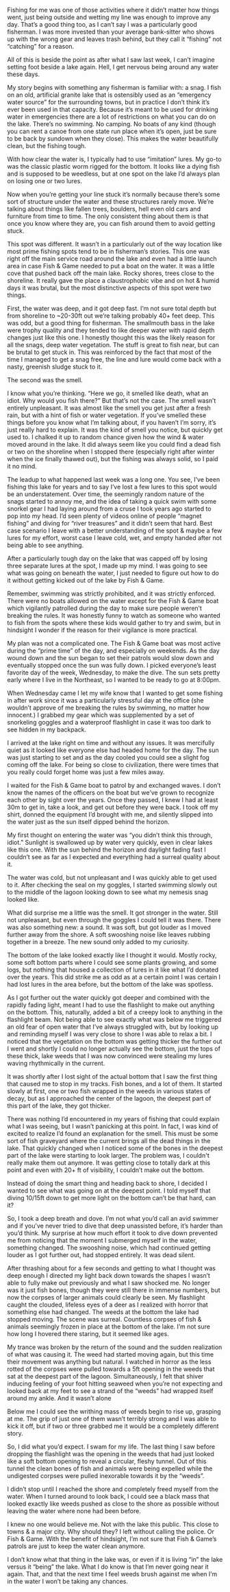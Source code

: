 Fishing for me was one of those activities where it didn’t matter how things went, just being outside and wetting my line was enough to improve any day. That’s a good thing too, as I can’t say I was a particularly good fisherman. I was more invested than your average bank-sitter who shows up with the wrong gear and leaves trash behind, but they call it “fishing” not “catching” for a reason. 

All of this is beside the point as after what I saw last week, I can’t imagine setting foot beside a lake again. Hell, I get nervous being around any water these days. 

My story begins with something any fisherman is familiar with: a snag. I fish on an old, artificial granite lake that is ostensibly used as an “emergency water source” for the surrounding towns, but in practice I don’t think it’s ever been used in that capacity. Because it’s meant to be used for drinking water in emergencies there are a lot of restrictions on what you can do on the lake. There’s no swimming. No camping. No boats of any kind (though you can rent a canoe from one state run place when it’s open, just be sure to be back by sundown when they close). This makes the water beautifully clean, but the fishing tough. 

With how clear the water is, I typically had to use “imitation” lures. My go-to was the classic plastic worm rigged for the bottom. It looks like a dying fish and is supposed to be weedless, but at one spot on the lake I’d always plan on losing one or two lures. 

Now when you’re getting your line stuck it’s normally because there’s some sort of structure under the water and these structures rarely move. We’re talking about things like fallen trees, boulders, hell even old cars and furniture from time to time. The only consistent thing about them is that once you know where they are, you can fish around them to avoid getting stuck. 

This spot was different. It wasn’t in a particularly out of the way location like most prime fishing spots tend to be in fisherman’s stories. This one was right off the main service road around the lake and even had a little launch area in case Fish & Game needed to put a boat on the water. It was a little cove that pushed back off the main lake. Rocky shores, trees close to the shoreline. It really gave the place a claustrophobic vibe and on hot & humid days it was brutal, but the most distinctive aspects of this spot were two things. 

First, the water was deep, and it got deep fast. I’m not sure total depth but from shoreline to \~20-30ft out we’re talking probably 40+ feet deep. This was odd, but a good thing for fisherman. The smallmouth bass in the lake were trophy quality and they tended to like deeper water with rapid depth changes just like this one.  I honestly thought this was the likely reason for all the snags, deep water vegetation. The stuff is great to fish near, but can be brutal to get stuck in. This was reinforced by the fact that most of the time I managed to get a snag free, the line and lure would come back with a nasty, greenish sludge stuck to it. 

The second was the smell. 

I know what you’re thinking. “Here we go, it smelled like death, what an idiot.  Why would you fish there?” But that’s not the case.  The smell wasn’t entirely unpleasant. It was almost like the smell you get just after a fresh rain, but with a hint of fish or water vegetation. If you’ve smelled these things before you know what I’m talking about, if you haven’t I’m sorry, it’s just really hard to explain. It was the kind of smell you notice, but quickly get used to. I chalked it up to random chance given how the wind & water moved around in the lake. It did always seem like you could find a dead fish or two on the shoreline when I stopped there (especially right after winter when the ice finally thawed out), but the fishing was always solid, so I paid it no mind. 

The leadup to what happened last week was a long one. You see, I’ve been fishing this lake for years and to say I’ve lost a few lures to this spot would be an understatement. Over time, the seemingly random nature of the snags started to annoy me, and the idea of taking a quick swim with some snorkel gear I had laying around from a cruse I took years ago started to pop into my head. I’d seen plenty of videos online of people “magnet fishing” and diving for “river treasures” and it didn’t seem that hard. Best case scenario I leave with a better understanding of the spot & maybe a few lures for my effort, worst case I leave cold, wet, and empty handed after not being able to see anything.  

After a particularly tough day on the lake that was capped off by losing three separate lures at the spot, I made up my mind. I was going to see what was going on beneath the water, I just needed to figure out how to do it without getting kicked out of the lake by Fish & Game. 

Remember, swimming was strictly prohibited, and it was strictly enforced. There were no boats allowed on the water except for the Fish & Game boat which vigilantly patrolled during the day to make sure people weren’t breaking the rules. It was honestly funny to watch as someone who wanted to fish from the spots where these kids would gather to try and swim, but in hindsight I wonder if the reason for their vigilance is more practical. 

My plan was not a complicated one.  The Fish & Game boat was most active during the “prime time” of the day, and especially on weekends. As the day wound down and the sun began to set their patrols would slow down and eventually stopped once the sun was fully down. I picked everyone’s least favorite day of the week, Wednesday, to make the dive. The sun sets pretty early where I live in the Northeast, so I wanted to be ready to go at 8:00pm. 

When Wednesday came I let my wife know that I wanted to get some fishing in after work since it was a particularly stressful day at the office (she wouldn’t approve of me breaking the rules by swimming, no matter how innocent.) I grabbed my gear which was supplemented by a set of snorkeling goggles and a waterproof flashlight in case it was too dark to see hidden in my backpack. 

I arrived at the lake right on time and without any issues. It was mercifully quiet as it looked like everyone else had headed home for the day. The sun was just starting to set and as the day cooled you could see a slight fog coming off the lake. For being so close to civilization, there were times that you really could forget home was just a few miles away. 

I waited for the Fish & Game boat to patrol by and exchanged waves. I don’t know the names of the officers on the boat but we’ve grown to recognize each other by sight over the years. Once they passed, I knew I had at least 30m to get in, take a look, and get out before they were back. I took off my shirt, donned the equipment I’d brought with me, and silently slipped into the water just as the sun itself dipped behind the horizon. 

My first thought on entering the water was “you didn’t think this through, idiot.” Sunlight is swallowed up by water very quickly, even in clear lakes like this one. With the sun behind the horizon and daylight fading fast I couldn’t see as far as I expected and everything had a surreal quality about it. 

The water was cold, but not unpleasant and I was quickly able to get used to it. After checking the seal on my goggles, I started swimming slowly out to the middle of the lagoon looking down to see what my nemesis snag looked like.

What did surprise me a little was the smell. It got stronger in the water. Still not unpleasant, but even through the goggles I could tell it was there.  There was also something new: a sound. It was soft, but got louder as I moved further away from the shore. A soft swooshing noise like leaves rubbing together in a breeze.  The new sound only added to my curiosity. 

The bottom of the lake looked exactly like I thought it would. Mostly rocky, some soft bottom parts where I could see some plants growing, and some logs, but nothing that housed a collection of lures in it like what I’d donated over the years. This did strike me as odd as at a certain point I was certain I had lost lures in the area before, but the bottom of the lake was spotless. 

As I got further out the water quickly got deeper and combined with the rapidly fading light, meant I had to use the flashlight to make out anything on the bottom. This, naturally, added a bit of a creepy look to anything in the flashlight beam.  Not being able to see exactly what was below me triggered an old fear of open water that I’ve always struggled with, but by looking up and reminding myself I was very close to shore I was able to relax a bit.  I noticed that the vegetation on the bottom was getting thicker the further out I went and shortly I could no longer actually see the bottom, just the tops of these thick, lake weeds that I was now convinced were stealing my lures waving rhythmically in the current. 

It was shortly after I lost sight of the actual bottom that I saw the first thing that caused me to stop in my tracks. Fish bones, and a lot of them. It started slowly at first, one or two fish wrapped in the weeds in various states of decay, but as I approached the center of the lagoon, the deepest part of this part of the lake, they got thicker. 

There was nothing I’d encountered in my years of fishing that could explain what I was seeing, but I wasn’t panicking at this point. In fact, I was kind of excited to realize I’d found an explanation for the smell. This must be some sort of fish graveyard where the current brings all the dead things in the lake. That quickly changed when I noticed some of the bones in the deepest part of the lake were starting to look larger. The problem was, I couldn't really make them out anymore. It was getting close to totally dark at this point and even with 20+ ft of visibility, I couldn’t make out the bottom. 

Instead of doing the smart thing and heading back to shore, I decided I wanted to see what was going on at the deepest point. I told myself that diving 10/15ft down to get more light on the bottom can’t be that hard, can it? 

So, I took a deep breath and dove. I’m not what you’d call an avid swimmer and if you’ve never tried to dive that deep unassisted before, it’s harder than you’d think.  My surprise at how much effort it took to dive down prevented me from noticing that the moment I submerged myself in the water, something changed. The swooshing noise, which had continued getting louder as I got further out, had stopped entirely. It was dead silent. 

After thrashing about for a few seconds and getting to what I thought was deep enough I directed my light back down towards the shapes I wasn’t able to fully make out previously and what I saw shocked me. No longer was it just fish bones, though they were still there in immense numbers, but now the corpses of larger animals could clearly be seen. My flashlight caught the clouded, lifeless eyes of a deer as I realized with horror that something else had changed. The weeds at the bottom the lake had stopped moving. The scene was surreal. Countless corpses of fish & animals seemingly frozen in place at the bottom of the lake. I’m not sure how long I hovered there staring, but it seemed like ages. 

My trance was broken by the return of the sound and the sudden realization of what was causing it. The weed had started moving again, but this time their movement was anything but natural. I watched in horror as the less rotted of the corpses were pulled towards a 5ft opening in the weeds that sat at the deepest part of the lagoon. Simultaneously, I felt that shiver inducing feeling of your foot hitting seaweed when you’re not expecting and looked back at my feet to see a strand of the “weeds” had wrapped itself around my ankle. And it wasn’t alone

Below me I could see the writhing mass of weeds begin to rise up, grasping at me. The grip of just one of them wasn’t terribly strong and I was able to kick it off, but if two or three grabbed me it would be a completely different story. 

So, I did what you’d expect. I swam for my life. The last thing I saw before dropping the flashlight was the opening in the weeds that had just looked like a soft bottom opening to reveal a circular, fleshy tunnel. Out of this tunnel the clean bones of fish and animals were being expelled while the undigested corpses were pulled inexorable towards it by the “weeds”. 

I didn’t stop until I reached the shore and completely freed myself from the water. When I turned around to look back, I could see a black mass that looked exactly like weeds pushed as close to the shore as possible without leaving the water where none had been before. 

I knew no one would believe me. Not with the lake this public. This close to towns & a major city. Why should they?  I left without calling the police. Or Fish & Game. With the benefit of hindsight, I’m not sure that Fish & Game’s patrols are just to keep the water clean anymore. 

I don’t know what that thing in the lake was, or even if it is living “in” the lake versus it “being” the lake. What I do know is that I’m never going near it again. That, and that the next time I feel weeds brush against me when I’m in the water I won’t be taking any chances.